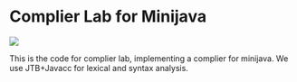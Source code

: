 # Complier Lab for Minijava
<img src="https://img.shields.io/badge/Minijava-Complier-blue.svg">

This is the code for complier lab, implementing a complier for minijava.
We use JTB+Javacc for lexical and syntax analysis.
